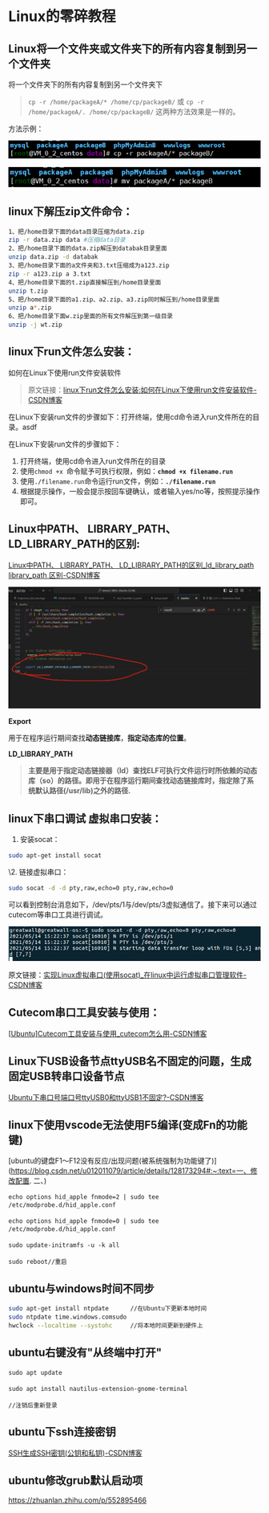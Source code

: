 # Linux的零碎教程

## **Linux将一个文件夹或文件夹下的所有内容复制到另一个文件夹**

将一个文件夹下的所有内容复制到另一个文件夹下

> `cp -r /home/packageA/* /home/cp/packageB/` 或 `cp -r /home/packageA/. /home/cp/packageB/` 这两种方法效果是一样的。

方法示例：

![img](images/-17532535766504.png)

![img](images/-17532535766501.png)

## **linux下解压zip文件命令：**

```Bash
1、把/home目录下面的data目录压缩为data.zip
zip -r data.zip data #压缩data目录
2、把/home目录下面的data.zip解压到databak目录里面
unzip data.zip -d databak
3、把/home目录下面的a文件夹和3.txt压缩成为a123.zip
zip -r a123.zip a 3.txt
4、把/home目录下面的t.zip直接解压到/home目录里面
unzip t.zip
5、把/home目录下面的a1.zip、a2.zip、a3.zip同时解压到/home目录里面
unzip a*.zip
6、把/home目录下面w.zip里面的所有文件解压到第一级目录
unzip -j wt.zip
```

## linux下run文件怎么安装：

如何在Linux下使用run文件安装软件

> 原文链接：[linux下run文件怎么安装:如何在Linux下使用run文件安装软件-CSDN博客](https://blog.csdn.net/weixin_44591885/article/details/133082715)

在Linux下安装run文件的步骤如下：打开终端，使用cd命令进入run文件所在的目录。asdf

在Linux下安装run文件的步骤如下：

1. 打开终端，使用cd命令进入run文件所在的目录
2. 使用`chmod +x `命令赋予可执行权限，例如：**`chmod +x filename.run`**
3. 使用`./filename.run`命令运行run文件，例如：**`./filename.run`**
4. 根据提示操作，一般会提示按回车键确认，或者输入yes/no等，按照提示操作即可。

## **Linux中PATH、 LIBRARY_PATH、 LD_LIBRARY_PATH的区别:**

[Linux中PATH、 LIBRARY_PATH、 LD_LIBRARY_PATH的区别_ld_library_path library_path 区别-CSDN博客](https://blog.csdn.net/weixin_48859611/article/details/113986310)

![img](images/-17532535766502.png)

**Export** 

用于在程序运行期间查找**动态链接库**，**指定动态库的位置**。

**LD_LIBRARY_PATH**

> **主要是用于指定动态链接器（ld）查找****ELF****可执行文件运行时所依赖的动态库（so）的路径。即用于在程序运行期间查找****动态链接库****时，指定除了系统默认路径(/usr/lib)之外的路径.**

## **linux下串口调试 虚拟串口安装：**

1. 安装socat：

```Bash
sudo apt-get install socat
```

\2. 链接虚拟串口：

```Bash
sudo socat -d -d pty,raw,echo=0 pty,raw,echo=0
```

可以看到控制台消息如下，/dev/pts/1与/dev/pts/3虚拟通信了。接下来可以通过cutecom等串口工具进行调试。

![img](images/-17532535766503.png)

原文链接：[实现Linux虚拟串口(使用socat)_在linux中运行虚拟串口管理软件-CSDN博客](https://blog.csdn.net/yaojinjian1995/article/details/116793505)

## **Cutecom串口工具安装与使用：**

[[Ubuntu\]Cutecom工具安装与使用_cutecom怎么用-CSDN博客](https://blog.csdn.net/weixin_49553049/article/details/114877684?ops_request_misc=&request_id=&biz_id=102&utm_term=ubuntu安装cutecom&utm_medium=distribute.pc_search_result.none-task-blog-2allsobaiduwebdefault-1-114877684.nonecase&spm=1018.2226.3001.4187)

## **Linux下USB设备节点ttyUSB名不固定的问题，生成固定USB转串口设备节点**

[Ubuntu下串口号端口号ttyUSB0和ttyUSB1不固定?-CSDN博客](https://blog.csdn.net/m0_37827405/article/details/89287876?ops_request_misc=&request_id=&biz_id=102&utm_term=固定dev/ttyusb0串口发数据每次固定的对应的USB口&utm_medium=distribute.pc_search_result.none-task-blog-2~all~sobaiduweb~default-1-89287876.nonecase)

## linux下使用vscode无法使用F5编译(变成Fn的功能键)

[ubuntu的键盘F1～F12没有反应/出现问题(被系统强制为功能键了)](https://blog.csdn.net/u012011079/article/details/128173294#:~:text=一、修改配置. 二、)

```Shell
echo options hid_apple fnmode=2 | sudo tee /etc/modprobe.d/hid_apple.conf

echo options hid_apple fnmode=0 | sudo tee /etc/modprobe.d/hid_apple.conf

sudo update-initramfs -u -k all

sudo reboot//重启
```

## ubuntu与windows时间不同步

```Bash
sudo apt-get install ntpdate      //在Ubuntu下更新本地时间
sudo ntpdate time.windows.comsudo 
hwclock --localtime --systohc     //将本地时间更新到硬件上
```

## ubuntu右键没有"从终端中打开"

```Shell
sudo apt update

sudo apt install nautilus-extension-gnome-terminal

//注销后重新登录
```

## ubuntu下ssh连接密钥

[SSH生成SSH密钥(公钥和私钥)-CSDN博客](https://blog.csdn.net/qq_43420088/article/details/139775270)

## ubuntu修改grub默认启动项

https://zhuanlan.zhihu.com/p/552895466